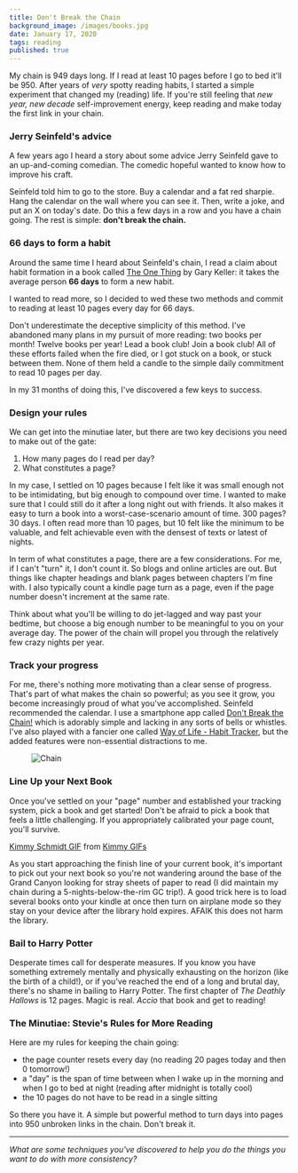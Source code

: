 ```yaml
---
title: Don't Break the Chain
background_image: /images/books.jpg
date: January 17, 2020
tags: reading
published: true
---
```


My chain is 949 days long. If I read at least 10 pages before I go to bed it'll
be 950. After years of *very* spotty reading habits, I started a simple experiment
that changed my (reading) life. If you're still feeling that *new year, new decade*
self-improvement energy, keep reading and make today the first link in your chain.

### Jerry Seinfeld's advice
A few years ago I heard a story about some advice Jerry Seinfeld gave to an
up-and-coming comedian. The comedic hopeful wanted to know how to improve his craft.

Seinfeld told him to go to the store. Buy a calendar and a fat red sharpie. Hang the
calendar on the wall where you can see it. Then, write a joke, and put an X on
today's date. Do this a few days in a row and you have a chain going. The rest
is simple: **don't break the chain.**

### 66 days to form a habit
Around the same time I heard about Seinfeld's chain, I read a claim about habit
formation in a book called [The One Thing](https://www.the1thing.com/)
by Gary Keller: it takes the average person **66 days** to form a new habit.

I wanted to read more, so I decided to wed these two methods and commit to
reading at least 10 pages every day for 66 days.

Don't underestimate the deceptive simplicity of this method. I've abandoned many
plans in my pursuit of more reading: two books per month! Twelve books per year!
Lead a book club! Join a book club! All of these efforts failed when the fire died,
or I got stuck on a book, or stuck between them. None of them held a candle
to the simple daily commitment to read 10 pages per day.

In my 31 months of doing this, I've discovered a few keys to success.

### Design your rules

We can get into the minutiae later, but there are two key decisions you need to
make out of the gate:

1. How many pages do I read per day?
2. What constitutes a page?

In my case, I settled on 10 pages because I felt like it was small enough not to
be intimidating, but big enough to compound over time. I wanted to make sure that
I could still do it after a long night out with friends. It also makes it easy
to turn a book into a worst-case-scenario amount of time. 300 pages? 30 days. I
often read more than 10 pages, but 10 felt like the minimum to be valuable, and
felt achievable even with the densest of texts or latest of nights.

In term of what constitutes a page, there are a few considerations. For me, if I
can't "turn" it, I don't count it. So blogs and online articles are out. But things
like chapter headings and blank pages between chapters I'm fine with. I also typically
count a kindle page turn as a page, even if the page number doesn't increment at the
same rate.

Think about what you'll be willing to do jet-lagged and way past your bedtime, but
choose a big enough number to be meaningful to you on your average day. The power of
the chain will propel you through the relatively few crazy nights per year.

### Track your progress

For me, there's nothing more motivating than a clear sense of progress. That's part of
what makes the chain so powerful; as you see it grow, you become increasingly proud
of what you've accomplished. Seinfeld recommended the calendar. I use a smartphone
app called [Don't Break the Chain!](https://apps.apple.com/us/app/dont-break-the-chain/id313567772)
which is adorably simple and lacking in any sorts of bells or whistles. I've also played with
a fancier one called [Way of Life - Habit Tracker](https://apps.apple.com/us/app/way-of-life-habit-tracker/id393159800),
but the added features were non-essential distractions to me.

<figure class="image">
  <img src="/images/chain.PNG" alt="Chain">
</figure>

### Line Up your Next Book

Once you've settled on your "page" number and established your tracking system,
pick a book and get started! Don't be afraid to pick a book that feels a little
challenging. If you appropriately calibrated your page count, you'll survive.

<div class="tenor-gif-embed" data-postid="9271972" data-share-method="host" data-width="100%" data-aspect-ratio="1.8043478260869565"><a href="https://tenor.com/view/kimmy-schmidt-crank-gif-9271972">Kimmy Schmidt GIF</a> from <a href="https://tenor.com/search/kimmy-gifs">Kimmy GIFs</a></div><script type="text/javascript" async src="https://tenor.com/embed.js"></script>

As you start approaching the finish line of your current book, it's important to
pick out your next book so you're not wandering around the base of the Grand
Canyon looking for stray sheets of paper to read (I did maintain my chain during
a 5-nights-below-the-rim GC trip!). A good trick here is to load
several books onto your kindle at once then turn on airplane mode so they stay
on your device after the library hold expires. AFAIK this does not harm the library.

### Bail to Harry Potter

Desperate times call for desperate measures. If you know you have something
extremely mentally and physically exhausting on the horizon (like the birth of a
child!), or if you've reached the end of a long and brutal day, there's no shame
in bailing to Harry Potter. The first chapter of *The Deathly Hallows* is 12 pages.
Magic is real. *Accio* that book and get to reading!

### The Minutiae: Stevie's Rules for More Reading

Here are my rules for keeping the chain going:

* the page counter resets every day (no reading 20 pages today and then 0 tomorrow!)
* a "day" is the span of time between when I wake up in the morning and when I go to bed at night (reading after midnight is totally cool)
* the 10 pages do not have to be read in a single sitting

So there you have it. A simple but powerful method to turn days into pages into
950 unbroken links in the chain. Don't break it.

---

*What are some techniques you've discovered to help you do the things you want to
do with more consistency?*
